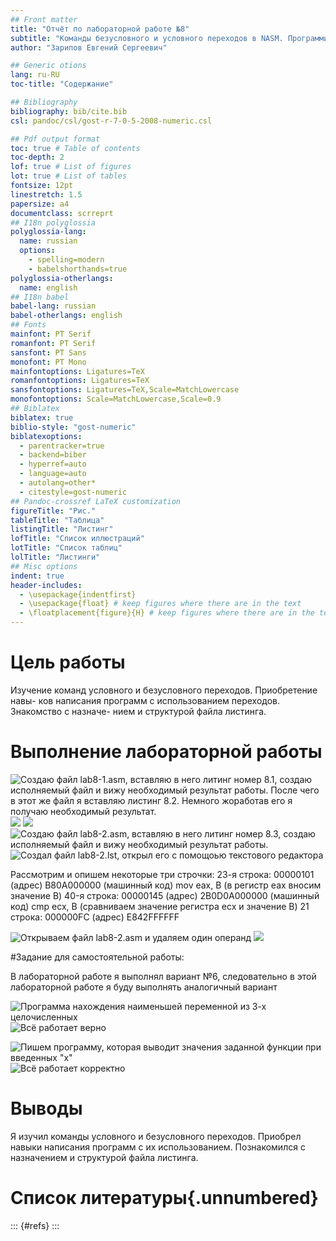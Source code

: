 ```yaml
---
## Front matter
title: "Отчёт по лабораторной работе №8"
subtitle: "Команды безусловного и условного переходов в NASM. Программирование ветвлений."
author: "Зарипов Евгений Сергеевич"

## Generic otions
lang: ru-RU
toc-title: "Содержание"

## Bibliography
bibliography: bib/cite.bib
csl: pandoc/csl/gost-r-7-0-5-2008-numeric.csl

## Pdf output format
toc: true # Table of contents
toc-depth: 2
lof: true # List of figures
lot: true # List of tables
fontsize: 12pt
linestretch: 1.5
papersize: a4
documentclass: scrreprt
## I18n polyglossia
polyglossia-lang:
  name: russian
  options:
	- spelling=modern
	- babelshorthands=true
polyglossia-otherlangs:
  name: english
## I18n babel
babel-lang: russian
babel-otherlangs: english
## Fonts
mainfont: PT Serif
romanfont: PT Serif
sansfont: PT Sans
monofont: PT Mono
mainfontoptions: Ligatures=TeX
romanfontoptions: Ligatures=TeX
sansfontoptions: Ligatures=TeX,Scale=MatchLowercase
monofontoptions: Scale=MatchLowercase,Scale=0.9
## Biblatex
biblatex: true
biblio-style: "gost-numeric"
biblatexoptions:
  - parentracker=true
  - backend=biber
  - hyperref=auto
  - language=auto
  - autolang=other*
  - citestyle=gost-numeric
## Pandoc-crossref LaTeX customization
figureTitle: "Рис."
tableTitle: "Таблица"
listingTitle: "Листинг"
lofTitle: "Список иллюстраций"
lotTitle: "Список таблиц"
lolTitle: "Листинги"
## Misc options
indent: true
header-includes:
  - \usepackage{indentfirst}
  - \usepackage{float} # keep figures where there are in the text
  - \floatplacement{figure}{H} # keep figures where there are in the text
---
```


# Цель работы

Изучение команд условного и безусловного переходов. Приобретение навы-
ков написания программ с использованием переходов. Знакомство с назначе-
нием и структурой файла листинга.

# Выполнение лабораторной работы

![Создаю файл lab8-1.asm, вставляю в него литинг номер 8.1, создаю исполняемый файл и вижу необходимый результат работы. После чего в этот же файл я вставляю листинг 8.2. Немного жоработав его я получаю необходимый результат.](./image/1.png)
![](./image/рис25.png)
![](./image/2.png)
![Создаю файл lab8-2.asm, вставляю в него литинг номер 8.3, создаю исполняемый файл и вижу необходимый результат работы.](./image/3.png)
![Создал файл lab8-2.lst, открыл его с помощоью текстового редактора](./image/7.png)

Рассмотрим и опишем некоторые три строчки:
23-я строка: 00000101 (адрес) В80А000000 (машинный код) mov eax, B (в регистр еах вносим значение В)
40-я строка: 00000145 (адрес) 2В0D0A000000 (машинный код)
cmp ecx, B (сравниваем значение регистра есх и значение В)
21 строка: 000000FС (адрес) Е842FFFFFF

![Открываем файл lab8-2.asm и удаляем один операнд](./image/121.png)
![](./image/221.png)

#Задание для самостоятельной работы:

В лабораторной работе я выполнял вариант №6, следовательно в этой лабораторной работе я буду выполнять аналогичный вариант

![Программа нахождения наименьшей переменной из 3-х целочисленных](./image/10.png)
![Всё работает верно](./image/9.png)

![Пишем программу, которая выводит значения заданной функции при введенных "х"](./image/13.png)
![Всё работает корректно](./image/12.png)

# Выводы

Я изучил команды условного и безусловного переходов. Приобрел навыки написания программ с их использованием. Познакомился с назначением и структурой файла листинга.

# Список литературы{.unnumbered}

::: {#refs}
:::
